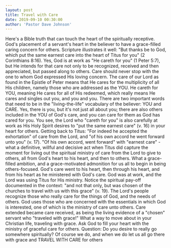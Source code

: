 ```yaml
---
layout: post
title: Travel with Care
date: 2019-09-10 00:30:00
author: 'Pastor Dave Johnson'
---
```


Here's a Bible truth that can touch the heart of the spiritually receptive. God's placement of a servant's heart in the believer to have a grace-filled caring concern for others. Scripture illustrates it well: "But thanks be to God, which put the same earnest care into the heart of Titus for you" (2 Corinthians 8:16). Yes, God is at work as "He careth for you" (1 Peter 5:7), but He intends for that care not only to be recognized, received and then appreciated, but passed along to others. Care should never stop with the one to whom God expressed His loving concern. The care of our Lord as found in the Epistle of Peter means that He cares for the multiplicity of all His children, namely those who are addressed as the YOU. He careth for YOU, meaning He cares for all of His redeemed, which really means He cares and singles out you, and you and you. There are two important words that need to be in the "living-the-life" vocabulary of the believer: YOU and CARE. Yes, there is you, but it's not just all about you; there are also others included in the YOU of God's care, and you can care for them as God has cared for you. You see, the Lord who "careth for you" is also carefully at work as His Holy Spirit desires to "put the same earnest care" (v. 16) in your heart for others. Getting back to Titus: "For indeed he accepted the exhortation" of care from the Lord, and "of his own accord he went forward unto you" (v. 17). "Of his own accord, went forward" with "earnest care" - what a definitive, willful and decisive act when Titus did capture the moment for living out the spiritual ministry of care from the Lord to give to others, all from God's heart to his heart, and then to others. What a grace-filled ambition, and a grace-motivated admonition for us all to begin in being others-focused. God's care went to his heart, then through his heart, and from his heart as he ministered with God's care. God was at work, and the Lord was using Titus for His ministry. Notice the spiritual pay-off documented in the context: "and not that only, but was chosen of the churches to travel with us with this grace" (v. 19). The Lord's people recognize those who really care for the things of God, and the needs of others. God uses those who are concerned with the essentials in which God is interested, one of which is the ministry of care unto others. Care extended became care received, as being the living evidence of a "chosen" servant who "traveled with grace!" What a way to move about in your Christian life, traveling with grace. Ask God to fill your heart with the ministry of graceful care for others. Question: Do you desire to really go somewhere spiritually? Of course we do, and when we do let us all go there with grace and TRAVEL WITH CARE for others
